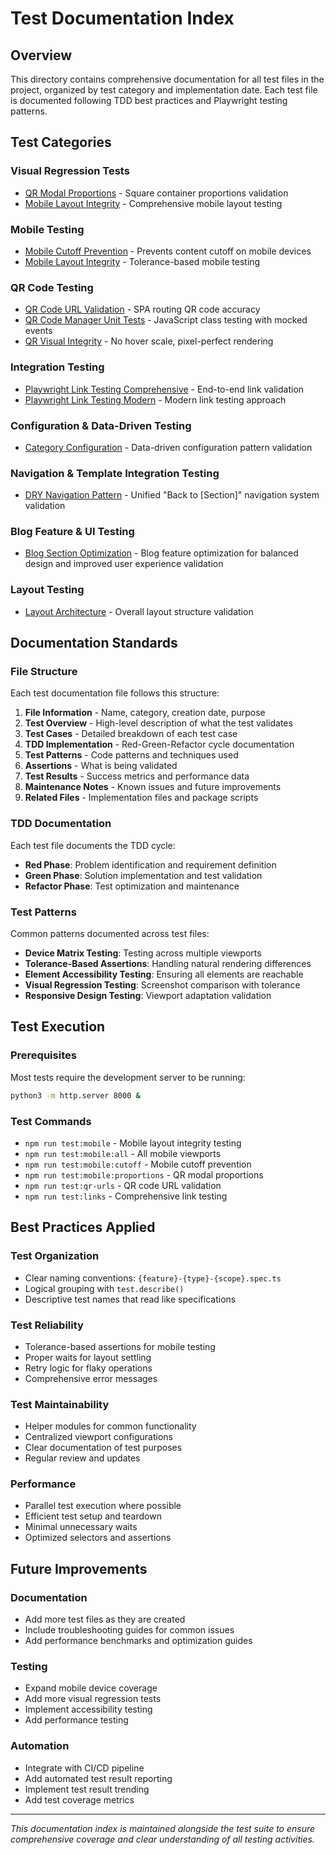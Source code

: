 # Test Documentation Index

## Overview

This directory contains comprehensive documentation for all test files in the project, organized by test category and implementation date. Each test file is documented following TDD best practices and Playwright testing patterns.

## Test Categories

### **Visual Regression Tests**
- [QR Modal Proportions](qr-modal-proportions.md) - Square container proportions validation
- [Mobile Layout Integrity](mobile-layout-integrity.md) - Comprehensive mobile layout testing

### **Mobile Testing**
- [Mobile Cutoff Prevention](mobile-cutoff-prevention.md) - Prevents content cutoff on mobile devices
- [Mobile Layout Integrity](mobile-layout-integrity.md) - Tolerance-based mobile testing

### **QR Code Testing**
- [QR Code URL Validation](qr-code-url-validation.md) - SPA routing QR code accuracy
- [QR Code Manager Unit Tests](qr-code-manager-unit.md) - JavaScript class testing with mocked events
- [QR Visual Integrity](qr-visual-integrity.md) - No hover scale, pixel-perfect rendering

### **Integration Testing**
- [Playwright Link Testing Comprehensive](playwright-link-testing-comprehensive.md) - End-to-end link validation
- [Playwright Link Testing Modern](playwright-link-testing-modern.md) - Modern link testing approach

### **Configuration & Data-Driven Testing**
- [Category Configuration](category-configuration.md) - Data-driven configuration pattern validation

### **Navigation & Template Integration Testing**
- [DRY Navigation Pattern](dry-navigation.md) - Unified "Back to [Section]" navigation system validation

### **Blog Feature & UI Testing**
- [Blog Section Optimization](blog-prominence.md) - Blog feature optimization for balanced design and improved user experience validation

### **Layout Testing**
- [Layout Architecture](layout-architecture.md) - Overall layout structure validation

## Documentation Standards

### **File Structure**
Each test documentation file follows this structure:
1. **File Information** - Name, category, creation date, purpose
2. **Test Overview** - High-level description of what the test validates
3. **Test Cases** - Detailed breakdown of each test case
4. **TDD Implementation** - Red-Green-Refactor cycle documentation
5. **Test Patterns** - Code patterns and techniques used
6. **Assertions** - What is being validated
7. **Test Results** - Success metrics and performance data
8. **Maintenance Notes** - Known issues and future improvements
9. **Related Files** - Implementation files and package scripts

### **TDD Documentation**
Each test file documents the TDD cycle:
- **Red Phase**: Problem identification and requirement definition
- **Green Phase**: Solution implementation and test validation
- **Refactor Phase**: Test optimization and maintenance

### **Test Patterns**
Common patterns documented across test files:
- **Device Matrix Testing**: Testing across multiple viewports
- **Tolerance-Based Assertions**: Handling natural rendering differences
- **Element Accessibility Testing**: Ensuring all elements are reachable
- **Visual Regression Testing**: Screenshot comparison with tolerance
- **Responsive Design Testing**: Viewport adaptation validation

## Test Execution

### **Prerequisites**
Most tests require the development server to be running:
```bash
python3 -m http.server 8000 &
```

### **Test Commands**
- `npm run test:mobile` - Mobile layout integrity testing
- `npm run test:mobile:all` - All mobile viewports
- `npm run test:mobile:cutoff` - Mobile cutoff prevention
- `npm run test:mobile:proportions` - QR modal proportions
- `npm run test:qr-urls` - QR code URL validation
- `npm run test:links` - Comprehensive link testing

## Best Practices Applied

### **Test Organization**
- Clear naming conventions: `{feature}-{type}-{scope}.spec.ts`
- Logical grouping with `test.describe()`
- Descriptive test names that read like specifications

### **Test Reliability**
- Tolerance-based assertions for mobile testing
- Proper waits for layout settling
- Retry logic for flaky operations
- Comprehensive error messages

### **Test Maintainability**
- Helper modules for common functionality
- Centralized viewport configurations
- Clear documentation of test purposes
- Regular review and updates

### **Performance**
- Parallel test execution where possible
- Efficient test setup and teardown
- Minimal unnecessary waits
- Optimized selectors and assertions

## Future Improvements

### **Documentation**
- Add more test files as they are created
- Include troubleshooting guides for common issues
- Add performance benchmarks and optimization guides

### **Testing**
- Expand mobile device coverage
- Add more visual regression tests
- Implement accessibility testing
- Add performance testing

### **Automation**
- Integrate with CI/CD pipeline
- Add automated test result reporting
- Implement test result trending
- Add test coverage metrics

---

*This documentation index is maintained alongside the test suite to ensure comprehensive coverage and clear understanding of all testing activities.*

